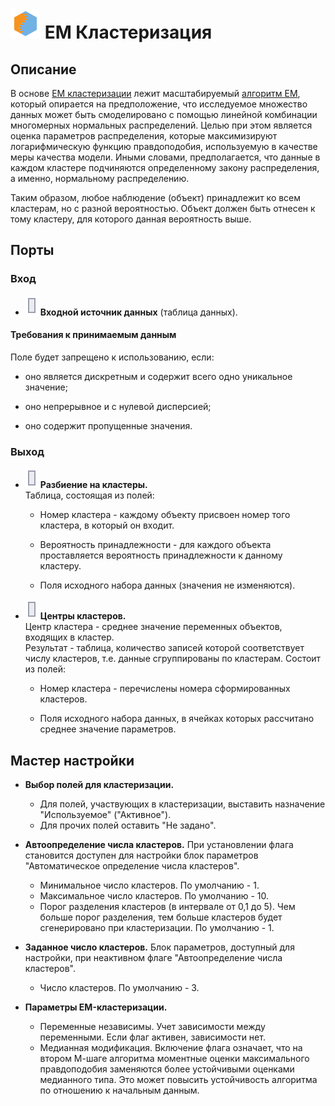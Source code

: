 # ![](../../media/app/icons/vendors/em.svg) EM Кластеризация

## Описание

В основе [EM кластеризации](https://basegroup.ru/deductor/function/algorithm/em-clustering) лежит масштабируемый [алгоритм EM](https://basegroup.ru/community/articles/em), который опирается на предположение, что исследуемое множество данных может быть смоделировано с помощью линейной комбинации многомерных нормальных распределений. Целью при этом является оценка параметров распределения, которые максимизируют логарифмическую функцию правдоподобия, используемую в качестве меры качества модели. Иными словами, предполагается, что данные в каждом кластере подчиняются определенному закону распределения, а именно, нормальному распределению.

Таким образом, любое наблюдение (объект) принадлежит ко всем кластерам, но с разной вероятностью. Объект должен быть отнесен к тому кластеру, для которого данная вероятность выше.

## Порты

### Вход

* ![](../../media/app/icons/ports/table-inactive.svg) **Входной источник данных** (таблица данных). 

#### Требования к принимаемым данным

Поле будет запрещено к использованию, если:

* оно является дискретным и содержит всего одно уникальное значение;

* оно непрерывное и с нулевой дисперсией;

* оно содержит пропущенные значения.

### Выход

* ![](../../media/app/icons/ports/table-inactive.svg) **Разбиение на кластеры.** <br>
Таблица, состоящая из полей:

  * Номер кластера - каждому объекту присвоен номер того кластера, в который он входит.

  * Вероятность принадлежности - для каждого объекта проставляется вероятность принадлежности к данному кластеру.

  * Поля исходного набора данных (значения не изменяются).

* ![](../../media/app/icons/ports/table-inactive.svg) **Центры кластеров.** <br>
Центр кластера - среднее значение переменных объектов, входящих в кластер.<br>
Результат - таблица, количество записей которой соответствует числу кластеров, т.е. данные сгруппированы по кластерам. Состоит из полей:

  *   Номер кластера - перечислены номера сформированных кластеров.

  * Поля исходного набора данных, в ячейках которых рассчитано среднее значение параметров.

## Мастер настройки

* **Выбор полей для кластеризации.**
  * Для полей, участвующих в кластеризации, выставить назначение "Используемое" ("Активное").
  * Для прочих полей оставить "Не задано".

* **Автоопределение числа кластеров.** При установлении флага становится доступен для настройки блок параметров "Автоматическое определение числа кластеров".
  * Минимальное число кластеров. По умолчанию - 1.
  * Максимальное число кластеров. По умолчанию - 10.
  * Порог разделения кластеров (в интервале от 0,1 до 5). Чем больше порог разделения, тем больше кластеров будет сгенерировано при кластеризации. По умолчанию - 1.

* **Заданное число кластеров.** Блок параметров, доступный для настройки, при неактивном флаге "Автоопределение числа кластеров".
  * Число кластеров. По умолчанию - 3.

* **Параметры EM-кластеризации.**
  * Переменные независимы. Учет зависимости между переменными. Если флаг активен, зависимости нет.
  * Медианная модификация. Включение флага означает, что на втором М-шаге алгоритма моментные оценки максимального правдоподобия заменяются более устойчивыми оценками медианного типа. Это может повысить устойчивость алгоритма по отношению к начальным данным.
